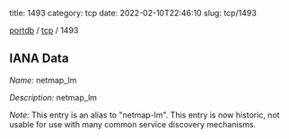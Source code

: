 title: 1493
category: tcp
date: 2022-02-10T22:46:10
slug: tcp/1493

[portdb](/) / [tcp](/category/tcp.html) / 1493


## IANA Data

_Name:_ netmap_lm

_Description:_ netmap_lm

_Note:_ This entry is an alias to "netmap-lm".
This entry is now historic, not usable for use with many
common service discovery mechanisms.

